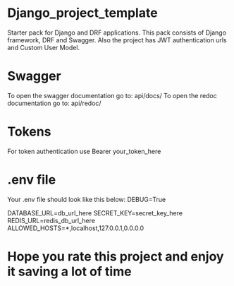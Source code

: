 # Django_project_template
Starter pack for Django and DRF applications. This pack consists of Django framework, DRF and Swagger.
Also the project has JWT authentication urls and Custom User Model.

# Swagger
To open the swagger documentation go to: api/docs/
To open the redoc documentation go to: api/redoc/

# Tokens
For token authentication use Bearer your_token_here

# .env file
Your .env file should look like this below:
DEBUG=True


DATABASE_URL=db_url_here
SECRET_KEY=secret_key_here
REDIS_URL=redis_db_url_here
ALLOWED_HOSTS=*,localhost,127.0.0.1,0.0.0.0

# Hope you rate this project and enjoy it saving a lot of time
